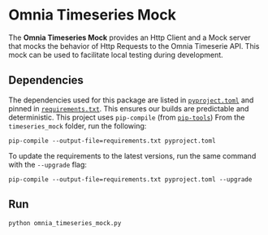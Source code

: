 # Omnia Timeseries Mock

The **Omnia Timeseries Mock** provides an Http Client and a Mock server that mocks the behavior of Http Requests to the Omnia Timeserie API.
This mock can be used to facilitate local testing during development.

## Dependencies

The dependencies used for this package are listed in [`pyproject.toml`](timeseries_mock/pyproject.toml) and pinned in [`requirements.txt`](timeseries_mock/requirements.txt).
This ensures our builds are predictable and deterministic. This project uses `pip-compile` (from [`pip-tools`](https://github.com/jazzband/pip-tools))
From the `timeseries_mock` folder, run the following:

```
pip-compile --output-file=requirements.txt pyproject.toml
```

To update the requirements to the latest versions, run the same command with the `--upgrade` flag:

```
pip-compile --output-file=requirements.txt pyproject.toml --upgrade
```

## Run

```
python omnia_timeseries_mock.py
```
